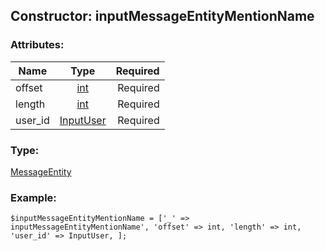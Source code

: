 ## Constructor: inputMessageEntityMentionName  

### Attributes:

| Name     |    Type       | Required |
|----------|:-------------:|---------:|
|offset|[int](../types/int.md) | Required|
|length|[int](../types/int.md) | Required|
|user\_id|[InputUser](../types/InputUser.md) | Required|
### Type: 

[MessageEntity](../types/MessageEntity.md)
### Example:

```
$inputMessageEntityMentionName = ['_' => inputMessageEntityMentionName', 'offset' => int, 'length' => int, 'user_id' => InputUser, ];
```